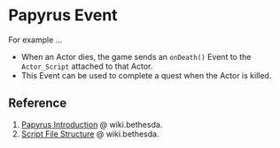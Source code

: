 # Papyrus Event

For example ...

- When an Actor dies, the game sends an `onDeath()` Event to the `Actor_Script` attached to that Actor.
- This Event can be used to complete a quest when the Actor is killed.

## Reference

1. [Papyrus Introduction](https://wiki.bethesda.net/wiki/creationkit/Skyrim/Papyrus_Introduction/) @ wiki.bethesda.
2. [Script File Structure](https://wiki.bethesda.net/wiki/creationkit/Skyrim/Script_File_Structure/) @ wiki.bethesda.